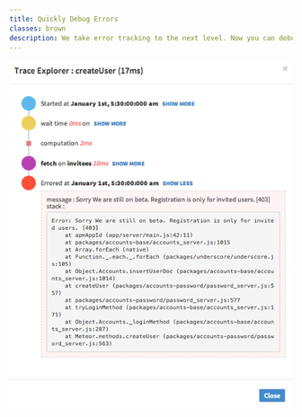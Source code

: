 ```yaml
---
title: Quickly Debug Errors
classes: brown
description: We take error tracking to the next level. Now you can debug errors with a trace and quickly identify what caused those errors.
---
```


<img src="images/screenshots/error-2.png" alt="Quickly identify errors using traces" class="single">
